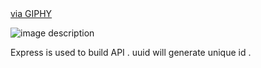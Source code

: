 <iframe src="" width="480" height="226" frameBorder="0" class="giphy-embed" allowFullScreen></iframe><p><a href="https://giphy.com/gifs/dT3PeJRHRUydiNKa8c">via GIPHY</a></p>

![image description](https://media.giphy.com/media/dT3PeJRHRUydiNKa8c/giphy.gif)

Express is used to build API .
uuid will generate unique id .
